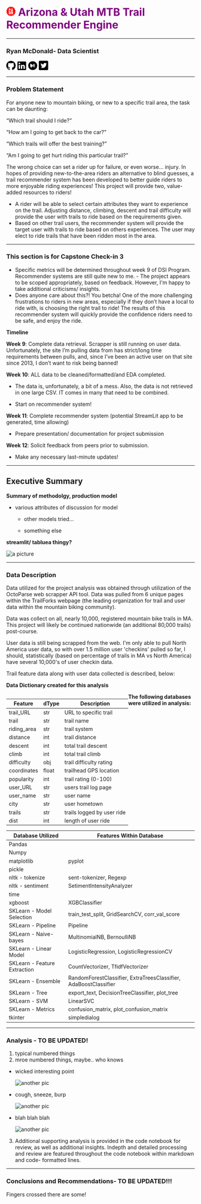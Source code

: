 # <img src="./resources/GA.png" width="25" height="25" />   <span style="color:Purple">Arizona & Utah MTB Trail Recommender Engine</span> 
---

### Ryan McDonald- Data Scientist 
[<img src="./resources/github_logo.png" alt="github" width="25"/>](https://github.com/RyanCMcDonald)    [<img src="./resources/linkedin_logo.png" alt="linkedin" width="25"/>](https://www.linkedin.com/in/ryanchristophermcdonald/)   [<img src="./resources/medium_logo.png" alt="medium" width="25"/>](https://ryanmcdata.medium.com/) [<img src="./resources/twitter_logo.png" alt="twitter" width="25"/>](https://twitter.com/RyanMcData) 


---   
### Problem Statement
For anyone new to mountain biking, or new to a specific trail area, the task can be daunting:

“Which trail should I ride?”

“How am I going to get back to the car?”

“Which trails will offer the best training?”

“Am I going to get hurt riding this particular trail?”

The wrong choice can set a rider up for failure, or even worse… injury.  In hopes of providing new-to-the-area riders an alternative to blind guesses, a trail recommender system has been developed to better guide riders to more enjoyable riding experiences!
This project will provide two, value-added resources to riders!

-	A rider will be able to select certain attributes they want to experience on the trail.  Adjusting distance, climbing, descent and trail difficulty will provide the user with trails to ride based on the requirements given.
-	Based on other trail users, the recommender system will provide the target user with trails to ride based on others experiences.  The user may elect to ride trails that have been ridden most in the area.

---
 
### This section is for Capstone Check-in 3

   - Specific metrics will be determined throughout week 9 of DSI Program. Recommender systems are still quite new to me.
    - The project appears to be scoped appropriately, based on feedback. However, I'm happy to take additional criticisms/ insights.
   - Does anyone care about this?!  You betcha!  One of the more challenging frustrations to riders in new areas, especially if they don’t have a local to ride with, is choosing the right trail to ride! The results of this recommender system will quickly provide the confidence riders need to be safe, and enjoy the ride.

**Timeline**

**Week 9**: Complete data retrieval.  Scrapper is still running on user data.  Unfortunately, the site I’m pulling data from has strict/long time requirements between pulls, and, since I’ve been an active user on that site since 2013, I don’t want to risk being banned!

**Week 10**: ALL data to be cleaned/formatted/and EDA completed.

   * The data is, unfortunately, a bit of a mess.  Also, the data is not retrieved in one large CSV.  IT comes in many that need to be combined.

   * Start on recommender system!

**Week 11**:  Complete recommender system (potential StreamLit app to be generated, time allowing)

   * Prepare presentation/ documentation for project submission

**Week 12**: Solicit feedback from peers prior to submission.  

   * Make any necessary last-minute updates! 

---

## Executive Summary
**Summary of methodolgy, production model**
   
   -  various attributes of discussion for model 
        
        -  other models tried...
        
        - something else
        
**streamlit/ tabluea thingy?**

![a picture](./resources/gui_pic.PNG) 
           
---
### Data Description
Data utilized for the project analysis was obtained through utilization of the OctoParse web scrapper API tool.  Data was pulled from 6 unique pages within the TrailForks webpage (the leading organization for trail and user data within the mountain biking community).

Data was collect on all, nearly 10,000, registered mountain bike trails in MA.  This project will likely be continued nationwide (an additional 80,000 trails) post-course.

User data is still being scrapped from the web. I'm only able to pull North America user data, so with over 1.5 million user 'checkins' pulled so far, I should, statistically (based on percentage of trails in MA vs North America) have several 10,000's of user checkin data.

Trail feature data along with user data collected is described, below:

**Data Dictionary created for this analysis**

<div style="float: left">
    
| Feature     | dType | Description                |
|-------------|-------|----------------------------|
| trail_URL   | str   | URL to specific trail      |
| trail       | str   | trail name                 |
| riding_area | str   | trail system               |
| distance    | int   | trail distance             |
| descent     | int   | total trail descent        |
| climb       | int   | total trail climb          |
| difficulty  | obj   | trail difficulty rating    |
| coordinates | float | trailhead GPS location     |
| popularity  | int   | trail rating (0-100)       |
| user_URL    | str   | users trail log page       |
| user_name   | str   | user name                  |
| city        | str   | user hometown              |
| trails      | str   | trails logged by user ride |
| dist        | int   | length of user ride        |
</div>    
 
**The following databases were utilized in analysis:**

| Database Utilized            | Features Within Database                                         |
|------------------------------|------------------------------------------------------------------|
| Pandas                       |                                                                  |
| Numpy                        |                                                                  |
| matplotlib                   | pyplot                                                           |
| pickle                       |                                                                  |
| nltk - tokenize              | sent-tokenizer, Regexp                                           |
| nltk - sentiment             | SetimentIntensityAnalyzer                                        |
| time                         |                                                                  |
| xgboost                      | XGBClassifier                                                    |
| SKLearn - Model Selection    | train_test_split, GridSearchCV, corr_val_score                   |
| SKLearn - Pipeline           | Pipeline                                                         |
| SKLearn - Naive-bayes        | MultinomialNB, BernoulliNB                                       |
| SKLearn - Linear Model       | LogisticRegression, LogisticRegressionCV                         |
| SKLearn - Feature Extraction | CountVectorizer, TfidfVectorizer                                 |
| SKLearn - Ensemble           | RandomForestClassifier, ExtraTreesClassifier, AdaBoostClassifier |
| SKLearn - Tree               | export_text, DecisionTreeClassifier, plot_tree                   |
| SKLearn - SVM                | LinearSVC                                                        |
| SKLearn - Metrics            | confusion_matrix, plot_confusion_matrix                          |
| tkinter                      | simpledialog                                                     |

---      
### Analysis - TO BE UPDATED!

1. typical numbered things
2. mroe numbered things, maybe.. who knows
  
  -  wicked interesting point
  
      ![another pic](./resources/sentiment_table.JPG)
  
  -  cough, sneeze, burp
  
      ![another pic](./resources/model_params.JPG)

   - blah blah blah
   
      ![another pic](./resources/follow_up_performance.PNG) 



3.  Additional supporting analysis is provided in the code notebook for review, as well as additional insights. Indepth and detailed processing and review are featured throughout the code notebook within markdown and code- formatted lines. 

---
### Conclusions and Recommendations- TO BE UPDATED!!!
   
  Fingers crossed there are some!